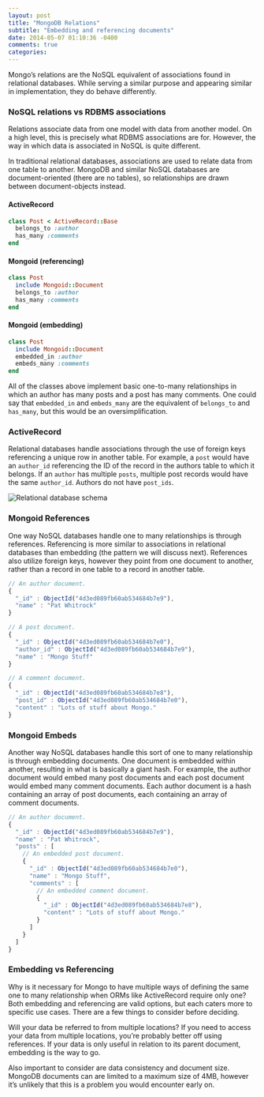 ```yaml
---
layout: post
title: "MongoDB Relations"
subtitle: "Embedding and referencing documents"
date: 2014-05-07 01:10:36 -0400
comments: true
categories: 
---
```


Mongo’s relations are the NoSQL equivalent of associations found in relational databases. While serving a similar purpose and appearing similar in implementation, they do behave differently.

### NoSQL relations vs RDBMS associations

Relations associate data from one model with data from another model. On a high level, this is precisely what RDBMS associations are for. However, the way in which data is associated in NoSQL is quite different.

In traditional relational databases, associations are used to relate data from one table to another. MongoDB and similar NoSQL databases are document-oriented (there are no tables), so relationships are drawn between document-objects instead.

#### ActiveRecord

```ruby
class Post < ActiveRecord::Base
  belongs_to :author
  has_many :comments
end
```

#### Mongoid (referencing)

```ruby
class Post
  include Mongoid::Document
  belongs_to :author
  has_many :comments
end
```

#### Mongoid (embedding)

```ruby
class Post
  include Mongoid::Document
  embedded_in :author
  embeds_many :comments
end
```

All of the classes above implement basic one-to-many relationships in which an author has many posts and a post has many comments. One could say that `embedded_in` and `embeds_many` are the equivalent of `belongs_to` and `has_many`, but this would be an oversimplification.

### ActiveRecord

Relational databases handle associations through the use of foreign keys referencing a unique row in another table. For example, a `post` would have an `author_id` referencing the ID of the record in the authors table to which it belongs. If an `author` has multiple `posts`, multiple post records would have the same `author_id`. Authors do not have `post_ids`.

![Relational database schema](https://d262ilb51hltx0.cloudfront.net/max/800/1*N--OFHhEC155ulYfHhPQGQ.png)

### Mongoid References

One way NoSQL databases handle one to many relationships is through references. Referencing is more similar to associations in relational databases than embedding (the pattern we will discuss next). References also utilize foreign keys, however they point from one document to another, rather than a record in one table to a record in another table.

```javascript
// An author document.
{
  "_id" : ObjectId("4d3ed089fb60ab534684b7e9"),
  "name" : "Pat Whitrock"
}

// A post document.
{
  "_id" : ObjectId("4d3ed089fb60ab534684b7e0"),
  "author_id" : ObjectId("4d3ed089fb60ab534684b7e9"),
  "name" : "Mongo Stuff"
}

// A comment document.
{
  "_id" : ObjectId("4d3ed089fb60ab534684b7e8"),
  "post_id" : ObjectId("4d3ed089fb60ab534684b7e0"),
  "content" : "Lots of stuff about Mongo."
}
```

### Mongoid Embeds

Another way NoSQL databases handle this sort of one to many relationship is through embedding documents. One document is embedded within another, resulting in what is basically a giant hash. For example, the author document would embed many post documents and each post document would embed many comment documents. Each author document is a hash containing an array of post documents, each containing an array of comment documents.

```javascript
// An author document.
{
  "_id" : ObjectId("4d3ed089fb60ab534684b7e9"),
  "name" : "Pat Whitrock",
  "posts" : [
    // An embedded post document.
    {
      "_id" : ObjectId("4d3ed089fb60ab534684b7e0"),
      "name" : "Mongo Stuff",
      "comments" : [
        // An embedded comment document.
        {
          "_id" : ObjectId("4d3ed089fb60ab534684b7e8"),
          "content" : "Lots of stuff about Mongo."
        }
      ]
    }
  ]
}
```

### Embedding vs Referencing

Why is it necessary for Mongo to have multiple ways of defining the same one to many relationship when ORMs like ActiveRecord require only one? Both embedding and referencing are valid options, but each caters more to specific use cases. There are a few things to consider before deciding.

Will your data be referred to from multiple locations? If you need to access your data from multiple locations, you’re probably better off using references. If your data is only useful in relation to its parent document, embedding is the way to go.

Also important to consider are data consistency and document size. MongoDB documents can are limited to a maximum size of 4MB, however it’s unlikely that this is a problem you would encounter early on.